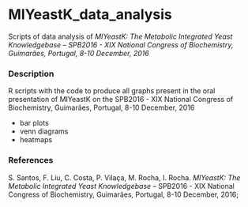 # MIYeastK_data_analysis
Scripts of data analysis of *MIYeastK: The Metabolic Integrated Yeast Knowledgebase – SPB2016 - XIX National Congress of Biochemistry, Guimarães, Portugal, 8-10 December, 2016*

### Description
R scripts with the code to produce all graphs present in the oral presentation of MIYeastK on the SPB2016 - XIX National Congress of Biochemistry, Guimarães, Portugal, 8-10 December, 2016

- bar plots
- venn diagrams
- heatmaps

### References
S. Santos, F. Liu, C. Costa, P. Vilaça, M. Rocha, I. Rocha. *MIYeastK: The Metabolic Integrated Yeast Knowledgebase* – SPB2016 - XIX National Congress of Biochemistry, Guimarães, Portugal, 8-10 December, 2016;

